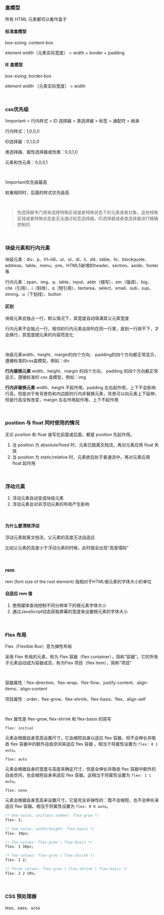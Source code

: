 ### 盒模型

所有 HTML 元素都可以看作盒子

#### 标准盒模型

box-sizing: content-box 

element width（元素实际宽度） = width + border + padding

#### IE 盒模型

box-sizing: border-box

element width （元素实际宽度） = width

&emsp;

### css优先级

!important > 行内样式 > ID 选择器 > 类选择器 > 标签 > 通配符 > 继承

行内样式：1,0,0,0

ID选择器：0,1,0,0

类选择器、属性选择器或伪类：0,0,1,0

元素和伪元素：0,0,0,1

&emsp;

 !important优先级最高

权重相同时，后面的样式优先级高

&emsp;

> 伪选择器专门用来选择特殊区域或者特殊状态下的元素或者对象，这些特殊区域或者特殊状态是无法通过标签选择器，ID选择器或者类选择器进行精确控制的

&emsp;

### 块级元素和行内元素

块级元素：div、p、h1~h6、ul、ol、dl、li、dd、table、hr、blockquote、address、table、menu、pre，HTML5新增的header、section、aside、footer等

行内元素：span、img、a、lable、input、abbr（缩写）、em（强调）、big、cite（引用）、i（斜体）、q（短引用）、textarea、select、small、sub、sup，strong、u（下划线）、button

#### 区别

块级元素会独占一行，默认情况下，其宽度自动填满其父元素宽度

行内元素不会独占一行，相邻的行内元素会排列在同一行里，直到一行排不下，才会换行，其宽度随元素的内容而变化

&emsp;

块级元素width、height、margin的四个方向、 padding的四个方向都正常显示，遵循标准的css盒模型，例如：div

**行内替换元素** width、height、margin 的四个方向、 padding 的四个方向都正常显示，遵循标准的 css 盒模型，例如：img

**行内非替换元素** width、height 不起作用，padding 左右起作用，上下不会影响行高，但是对于有背景色和内边距的行内非替换元素，背景可以向元素上下延伸，但是行高没有改变，margin 左右作用起作用，上下不起作用

&emsp;

### position 与 float 同时使用的情况

无论 position 和 float 谁写在前面或后面，都是 position 先起作用。

1. 当 position 为 absolute/fixed 时，元素已脱离文档流，再对元素应用 float 失效
2. 当 position 为 static/relative 时，元素依旧处于普通流中，再对元素应用 float 起作用

&emsp;

### 浮动元素

1. 浮动元素自动变成块级元素
2. 浮动元素会对非浮动元素的布局产生影响

&emsp;

#### 为什么要清除浮动

浮动元素脱离文档流，父元素的高度无法自适应

比如父元素的高度小于浮动元素的时候，此时就会出现“高度塌陷”

&emsp;

### rem

rem (font size of the root element) 指相对于HTML根元素的字体大小的单位

#### 自适应 rem 值

1. 使用媒体查询控制不同分辨率下的根元素字体大小
2. 通过JavaScript动态获取屏幕的宽度来设置根元素的字体大小

&emsp;

### Flex 布局

Flex（Flexible Box）意为弹性布局

采用 Flex 布局的元素，称为 Flex 容器（flex container），简称”容器”。它的所有子元素自动成为容器成员，称为Flex 项目（flex item），简称”项目”

&emsp;

容器属性：flex-direction、flex-wrap、flex-flow、justify-content、align-items、align-content

项目属性：order、flex-grow、flex-shrink、flex-basis、flex、align-self

 &emsp;

flex 属性是 flex-grow, flex-shrink 和 flex-basis 的简写

`flex: initial`

元素会根据自身宽高设置尺寸。它会缩短自身以适应 flex 容器，但不会伸长并吸收 flex 容器中的额外自由空间来适应 flex 容器 。相当于将属性设置为 `flex: 0 1 auto`。

`flex: auto`

元素会根据自身的宽度与高度来确定尺寸，但是会伸长并吸收 flex 容器中额外的自由空间，也会缩短自身来适应 flex 容器。这相当于将属性设置为 `flex: 1 1 auto`。

`flex: none`

元素会根据自身宽高来设置尺寸。它是完全非弹性的：既不会缩短，也不会伸长来适应 flex 容器。相当于将属性设置为 `flex: 0 0 auto`。

```css
/* One value, unitless number: flex-grow */
flex: 2;

/* One value, width/height: flex-basis */
flex: 30px;

/* Two values: flex-grow | flex-basis */
flex: 1 30px;

/* Two values: flex-grow | flex-shrink */
flex: 2 2;

/* Three values: flex-grow | flex-shrink | flex-basis */
flex: 2 2 10%;
```

&emsp;

### CSS 预处理器

less、sass、scss  

&emsp;

